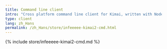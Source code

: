 ```yaml
---
title: Command line client
intro: "Cross platform command line client for Kimai, written with Node.js"
type: client
lang: zh_Hans
permalink: /zh_Hans/store/infeeeee-kimai2-cmd.html
---
```


{% include store/infeeeee-kimai2-cmd.md %}
